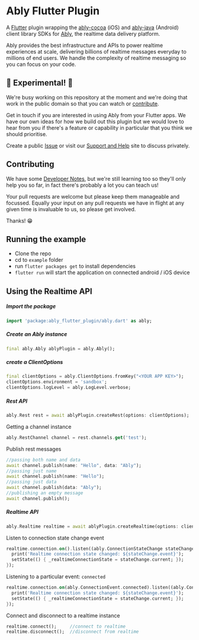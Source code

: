 # Ably Flutter Plugin

A
[Flutter](https://flutter.dev/)
plugin wrapping the
[ably-cocoa](https://github.com/ably/ably-cocoa) (iOS)
and
[ably-java](https://github.com/ably/ably-java) (Android)
client library SDKs for [Ably](https://ably.io/), the realtime data delivery platform.

Ably provides the best infrastructure and APIs to power realtime experiences at scale, delivering billions of realtime messages everyday to millions of end users.
We handle the complexity of realtime messaging so you can focus on your code.

## :construction: Experimental! :construction:

We're busy working on this repository at the moment and we're doing that work in the public domain so that you can watch or
[contribute](#contributing).

Get in touch if you are interested in using Ably from your Flutter apps.
We have our own ideas for how we build out this plugin but we would love to hear from you if there's a feature or capability in particular that you think we should prioritise.

Create a public
[Issue](https://github.com/ably/ably-flutter/issues)
or visit our
[Support and Help](https://www.ably.io/support)
site to discuss privately.

## Contributing

We have some [Developer Notes](DeveloperNotes.md), but we're still learning too so they'll only help you so far, in fact there's probably a lot you can teach us!

Your pull requests are welcome but please keep them manageable and focussed.
Equally your input on any pull requests we have in flight at any given time is invaluable to us, so please get involved.

Thanks! :grin:


## Running the example

* Clone the repo
* cd to `example` folder
* run `flutter packages get` to install dependencies
* `flutter run` will start the application on connected android / iOS device


## Using the Realtime API

##### Import the package
```dart
import 'package:ably_flutter_plugin/ably.dart' as ably;
```

##### Create an Ably instance
```dart
final ably.Ably ablyPlugin = ably.Ably();
```

##### create a ClientOptions
```dart
final clientOptions = ably.ClientOptions.fromKey("<YOUR APP KEY>");
clientOptions.environment = 'sandbox';
clientOptions.logLevel = ably.LogLevel.verbose;
```

##### Rest API

```dart
ably.Rest rest = await ablyPlugin.createRest(options: clientOptions);
```

Getting a channel instance
```dart
ably.RestChannel channel = rest.channels.get('test');
```

Publish rest messages

```dart
//passing both name and data
await channel.publish(name: "Hello", data: "Ably");
//passing just name
await channel.publish(name: "Hello");
//passing just data
await channel.publish(data: "Ably");
//publishing an empty message
await channel.publish();
```

##### Realtime API

```dart
ably.Realtime realtime = await ablyPlugin.createRealtime(options: clientOptions);
```

Listen to connection state change event
```dart
realtime.connection.on().listen((ably.ConnectionStateChange stateChange) async {
  print('Realtime connection state changed: ${stateChange.event}');
  setState(() { _realtimeConnectionState = stateChange.current; });
});
```

Listening to a particular event: `connected`
```dart
realtime.connection.on(ably.ConnectionEvent.connected).listen((ably.ConnectionStateChange stateChange) async {
  print('Realtime connection state changed: ${stateChange.event}');
  setState(() { _realtimeConnectionState = stateChange.current; });
});
```

Connect and disconnect to a realtime instance
```dart
realtime.connect();     //connect to realtime
realtime.disconnect();  //disconnect from realtime
```
